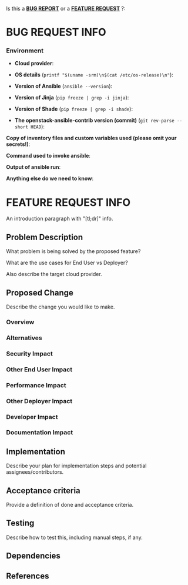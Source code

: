 <!-- Thanks for filing an issue! Before hitting the button, please answer these questions.-->

Is this a **[BUG REPORT](#bug-request-info)** or a **[FEATURE REQUEST](#feature-request-info)** ?:

<!--
If this is a BUG REPORT, please:
  - Fill in as much of the template below as you can.  If you leave out
    information, we can't help you as well.

If this is a FEATURE REQUEST, please:
  - Describe *in detail* the feature/behavior/change you'd like to see. Note,
    for simple and tiny features or change requests we encourage you opening
    a pull request with a proposed implementation.

In both cases, be ready for followup questions, and please respond in a timely
manner.  If we can't reproduce a bug or think a feature already exists, we
might close your issue.  If we're wrong, PLEASE feel free to reopen it and
explain why.
-->

# BUG REQUEST INFO

### Environment

- **Cloud provider**:  

- **OS details** (`printf "$(uname -srm)\n$(cat /etc/os-release)\n"`):  

- **Version of Ansible** (`ansible --version`):  

- **Version of Jinja** (`pip freeze | grep -i jinja`):  

- **Version of Shade** (`pip freeze | grep -i shade`):  

- **The openstack-ansible-contrib version (commit)** (`git rev-parse --short HEAD`):  


**Copy of inventory files and custom variables used (please omit your secrets!)**:  


**Command used to invoke ansible**:  


**Output of ansible run**:  
<!-- We recommend using snippets services like https://gist.github.com/ etc. -->

**Anything else do we need to know**:  


# FEATURE REQUEST INFO

An introduction paragraph with "[tl;dr]" info.

##  Problem Description

What problem is being solved by the proposed feature?

What are the use cases for End User vs Deployer?

Also describe the target cloud provider.

##  Proposed Change

Describe the change you would like to make.

### Overview 

### Alternatives

### Security Impact

### Other End User Impact

### Performance Impact

### Other Deployer Impact

### Developer Impact

### Documentation Impact

## Implementation

Describe your plan for implementation steps and potential
assignees/contributors.

## Acceptance criteria

Provide a definition of done and acceptance criteria.

## Testing

Describe how to test this, including manual steps, if any.

## Dependencies

## References
